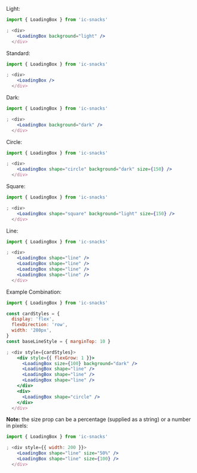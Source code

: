 Light:
```jsx
import { LoadingBox } from 'ic-snacks'

; <div>
    <LoadingBox background="light" />
  </div>
```

Standard:
```jsx
import { LoadingBox } from 'ic-snacks'

; <div>
    <LoadingBox />
  </div>
```

Dark:
```jsx
import { LoadingBox } from 'ic-snacks'

; <div>
    <LoadingBox background="dark" />
  </div>
```

Circle:
```jsx
import { LoadingBox } from 'ic-snacks'

; <div>
    <LoadingBox shape="circle" background="dark" size={150} />
  </div>
```

Square:
```jsx
import { LoadingBox } from 'ic-snacks'

; <div>
    <LoadingBox shape="square" background="light" size={150} />
  </div>
```

Line:
```jsx
import { LoadingBox } from 'ic-snacks'

; <div>
    <LoadingBox shape="line" />
    <LoadingBox shape="line" />
    <LoadingBox shape="line" />
    <LoadingBox shape="line" />
  </div>
```

Example Combination:

```jsx
import { LoadingBox } from 'ic-snacks'

const cardStyles = {
  display: 'flex',
  flexDirection: 'row',
  width: '280px',
}
const baseLineStyle = { marginTop: 10 }

; <div style={cardStyles}>
    <div style={{ flexGrow: 1 }}>
      <LoadingBox size={100} background="dark" />
      <LoadingBox shape="line" />
      <LoadingBox shape="line" />
      <LoadingBox shape="line" />
    </div>
    <div>
      <LoadingBox shape="circle" />
    </div>
  </div>
````

**Note:** the size prop can be a percentage (supplied as a string) or a number in pixels:

```jsx
import { LoadingBox } from 'ic-snacks'

; <div style={{ width: 200 }}>
    <LoadingBox shape="line" size="50%" />
    <LoadingBox shape="line" size={100} />
  </div>
```
